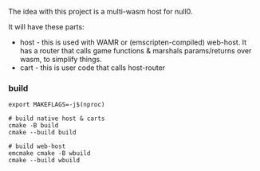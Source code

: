 The idea with this project is a multi-wasm host for null0.

It will have these parts:

- host - this is used with WAMR or (emscripten-compiled) web-host. It has a router that calls game functions & marshals params/returns over wasm, to simplify things.
- cart - this is user code that calls host-router

### build

```
export MAKEFLAGS=-j$(nproc)

# build native host & carts
cmake -B build
cmake --build build

# build web-host
emcmake cmake -B wbuild
cmake --build wbuild
```
